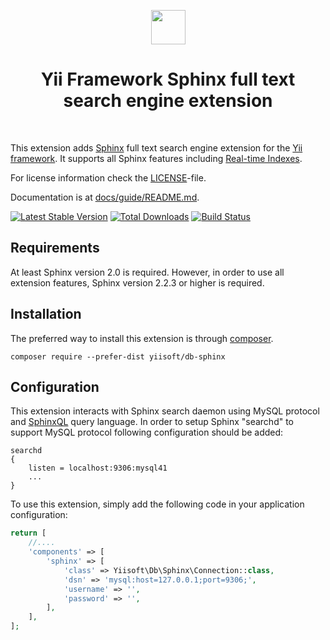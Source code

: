 <p align="center">
    <a href="https://sphinxsearch.com" target="_blank" rel="external">
        <img src="https://sphinxsearch.com/images/logo.png" height="55px">
    </a>
    <h1 align="center">Yii Framework Sphinx full text search engine extension</h1>
    <br>
</p>

This extension adds [Sphinx](https://sphinxsearch.com/docs) full text search engine extension for the [Yii framework](https://www.yiiframework.com).
It supports all Sphinx features including [Real-time Indexes](https://sphinxsearch.com/docs/current.html#rt-indexes).

For license information check the [LICENSE](LICENSE.md)-file.

Documentation is at [docs/guide/README.md](docs/guide/README.md).

[![Latest Stable Version](https://poser.pugx.org/yiisoft/db-sphinx/v/stable.png)](https://packagist.org/packages/yiisoft/db-sphinx)
[![Total Downloads](https://poser.pugx.org/yiisoft/db-sphinx/downloads.png)](https://packagist.org/packages/yiisoft/db-sphinx)
[![Build Status](https://travis-ci.org/yiisoft/db-sphinx.svg?branch=master)](https://travis-ci.org/yiisoft/db-sphinx)

Requirements
------------

At least Sphinx version 2.0 is required. However, in order to use all extension features, Sphinx version 2.2.3 or
higher is required.

Installation
------------

The preferred way to install this extension is through [composer](https://getcomposer.org/download/).

```shell
composer require --prefer-dist yiisoft/db-sphinx
```

Configuration
-------------

This extension interacts with Sphinx search daemon using MySQL protocol and [SphinxQL](https://sphinxsearch.com/docs/current.html#sphinxql) query language.
In order to setup Sphinx "searchd" to support MySQL protocol following configuration should be added:

```
searchd
{
    listen = localhost:9306:mysql41
    ...
}
```

To use this extension, simply add the following code in your application configuration:

```php
return [
    //....
    'components' => [
        'sphinx' => [
            'class' => Yiisoft\Db\Sphinx\Connection::class,
            'dsn' => 'mysql:host=127.0.0.1;port=9306;',
            'username' => '',
            'password' => '',
        ],
    ],
];
```
